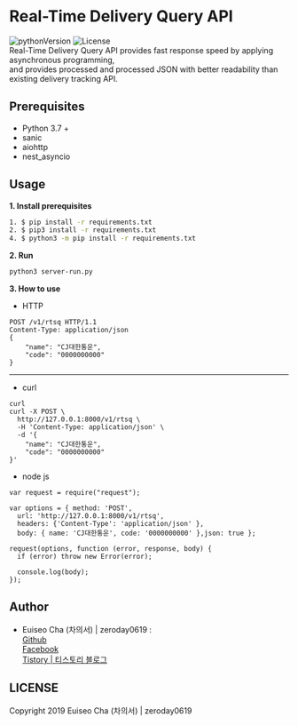 Real-Time Delivery Query API
====
![pythonVersion](https://img.shields.io/badge/python-v3.7-blue) ![License](https://img.shields.io/badge/License-MIT-blue)\
Real-Time Delivery Query API provides fast response speed by applying asynchronous programming, \
and provides processed and processed JSON with better readability than existing delivery tracking API.

## Prerequisites
 - Python 3.7 +
 - sanic
 - aiohttp
 - nest_asyncio

## Usage
**1. Install prerequisites**
```sh
1. $ pip install -r requirements.txt
2. $ pip3 install -r requirements.txt
4. $ python3 -m pip install -r requirements.txt
```

**2. Run**
```bash
python3 server-run.py
```

**3. How to use**
- HTTP
```HTTP
POST /v1/rtsq HTTP/1.1
Content-Type: application/json
{
	"name": "CJ대한통운",
	"code": "0000000000"
}
```
---
- curl
```
curl
curl -X POST \
  http://127.0.0.1:8000/v1/rtsq \
  -H 'Content-Type: application/json' \
  -d '{
	"name": "CJ대한통운",
	"code": "0000000000"
}'
```
- node js
```nodejs
var request = require("request");

var options = { method: 'POST',
  url: 'http://127.0.0.1:8000/v1/rtsq',
  headers: {'Content-Type': 'application/json' },
  body: { name: 'CJ대한통운', code: '0000000000' },json: true };

request(options, function (error, response, body) {
  if (error) throw new Error(error);

  console.log(body);
});
```

## Author
 - Euiseo Cha (차의서) | zeroday0619 : \
    [Github](https://github.com/zeroday0619) \
    [Facebook](https://www.facebook.com/EuiseoCha) \
    [Tistory | 티스토리 블로그](https://blog.zeroday0619.kr/)

## LICENSE
Copyright 2019 Euiseo Cha (차의서) | zeroday0619

